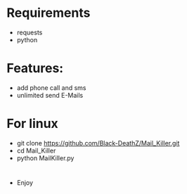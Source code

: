 # Requirements

* requests
* python

# Features:
* add phone call and sms 
* unlimited send E-Mails

# For linux
* git clone https://github.com/Black-DeathZ/Mail_Killer.git
* cd Mail_Killer
* python MailKiller.py

#
* Enjoy

